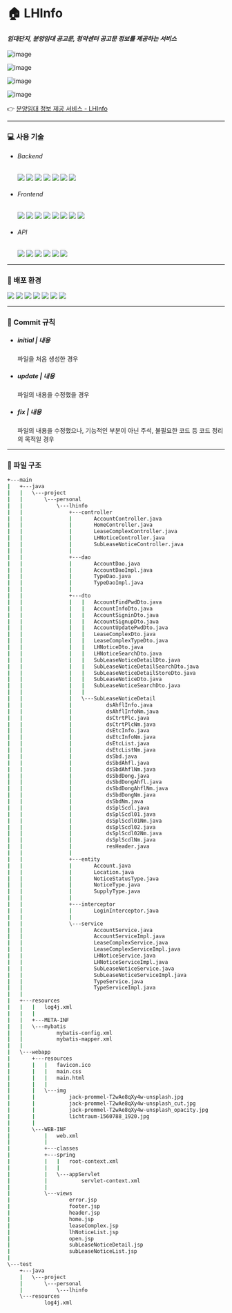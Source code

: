 # :house: LHInfo

#### *임대단지, 분양임대 공고문, 청약센터 공고문 정보를 제공하는 서비스*

![image](https://user-images.githubusercontent.com/52819764/109245359-aa394300-7823-11eb-8be9-b8c216eb9e49.png)



![image](https://user-images.githubusercontent.com/52819764/109246962-7875ab80-7826-11eb-9e8c-4f9dfbc3d60d.png)



![image](https://user-images.githubusercontent.com/52819764/109247014-8cb9a880-7826-11eb-930e-515b9e0d2e06.png)



![image](https://user-images.githubusercontent.com/52819764/109247349-1cf7ed80-7827-11eb-8033-527029e1388a.png)



:point_right: [분양임대 정보 제공 서비스 - LHInfo](http://3.36.122.179/)



---



### :computer: 사용 기술

- ###### Backend

  ![](https://img.shields.io/badge/Java-1.11-beige) ![](https://img.shields.io/badge/Spring-5.2.9.RELEASE-beige) ![](https://img.shields.io/badge/Maven-3.8.0-beige) ![](https://img.shields.io/badge/Tomcat-8.5.61-beige) ![](https://img.shields.io/badge/Mysql-8.0-beige) ![](https://img.shields.io/badge/MyBatis-3.5.6-beige) ![](https://img.shields.io/badge/Intellij-2020.3-beige)

- ###### Frontend

  ![](https://img.shields.io/badge/Servlet&Jsp-_-brown) ![](https://img.shields.io/badge/Javascript-_-brown) ![](https://img.shields.io/badge/jQuery-3.5.1-brown) ![](https://img.shields.io/badge/HTML&CSS-_-brown) ![](https://img.shields.io/badge/Chart.js-_-brown) ![](https://img.shields.io/badge/Pagination.js-2.1.5-brown) ![](https://img.shields.io/badge/Bootstrap-3.4.1-brown) ![](https://img.shields.io/badge/Fontawesome-_-brown)

- ###### API

  ![](https://img.shields.io/badge/KakaoMapsAPI-Kakao-black) ![](https://img.shields.io/badge/임대주택단지조회API-공공데이터포털-black) ![](https://img.shields.io/badge/분양임대공고문조회API-공공데이터포털-black) ![](https://img.shields.io/badge/분양임대공고별상세정보조회API-공공데이터포털-black) ![](https://img.shields.io/badge/청약센터공지사항목록조회API-공공데이터포털-black) ![](https://img.shields.io/badge/소상공인진흥공단상가(상권)정보API-공공데이터포털-black) 



---



### :electric_plug: 배포 환경

![](https://img.shields.io/badge/AWS_EC2-_-purple) ![](https://img.shields.io/badge/Ubuntu-20.04-purple) ![](https://img.shields.io/badge/NginX-_-purple) ![](https://img.shields.io/badge/Tomcat-8.5.63-purple) ![](https://img.shields.io/badge/Java-1.11-purple) ![](https://img.shields.io/badge/Docker-_-purple) ![](https://img.shields.io/badge/MySQL-latest-purple)



---



### :speech_balloon: Commit 규칙

- ##### initial | 내용

  파일을 처음 생성한 경우

- ##### update | 내용

  파일의 내용을 수정했을 경우

- ##### fix | 내용

  파일의 내용을 수정했으나, 기능적인 부분이 아닌 주석, 불필요한 코드 등 코드 정리의 목적일 경우


---


### :open_file_folder: 파일 구조

```bash
+---main
|   +---java
|   |   \---project
|   |       \---personal
|   |           \---lhinfo
|   |               +---controller
|   |               |       AccountController.java
|   |               |       HomeController.java
|   |               |       LeaseComplexController.java
|   |               |       LHNoticeController.java
|   |               |       SubLeaseNoticeController.java
|   |               |       
|   |               +---dao
|   |               |       AccountDao.java
|   |               |       AccountDaoImpl.java
|   |               |       TypeDao.java
|   |               |       TypeDaoImpl.java
|   |               |       
|   |               +---dto
|   |               |   |   AccountFindPwdDto.java
|   |               |   |   AccountInfoDto.java
|   |               |   |   AccountSigninDto.java
|   |               |   |   AccountSignupDto.java
|   |               |   |   AccountUpdatePwdDto.java
|   |               |   |   LeaseComplexDto.java
|   |               |   |   LeaseComplexTypeDto.java
|   |               |   |   LHNoticeDto.java
|   |               |   |   LHNoticeSearchDto.java
|   |               |   |   SubLeaseNoticeDetailDto.java
|   |               |   |   SubLeaseNoticeDetailSearchDto.java
|   |               |   |   SubLeaseNoticeDetailStoreDto.java
|   |               |   |   SubLeaseNoticeDto.java
|   |               |   |   SubLeaseNoticeSearchDto.java
|   |               |   |   
|   |               |   \---SubLeaseNoticeDetail
|   |               |           dsAhflInfo.java
|   |               |           dsAhflInfoNm.java
|   |               |           dsCtrtPlc.java
|   |               |           dsCtrtPlcNm.java
|   |               |           dsEtcInfo.java
|   |               |           dsEtcInfoNm.java
|   |               |           dsEtcList.java
|   |               |           dsEtcListNm.java
|   |               |           dsSbd.java
|   |               |           dsSbdAhfl.java
|   |               |           dsSbdAhflNm.java
|   |               |           dsSbdDong.java
|   |               |           dsSbdDongAhfl.java
|   |               |           dsSbdDongAhflNm.java
|   |               |           dsSbdDongNm.java
|   |               |           dsSbdNm.java
|   |               |           dsSplScdl.java
|   |               |           dsSplScdl01.java
|   |               |           dsSplScdl01Nm.java
|   |               |           dsSplScdl02.java
|   |               |           dsSplScdl02Nm.java
|   |               |           dsSplScdlNm.java
|   |               |           resHeader.java
|   |               |           
|   |               +---entity
|   |               |       Account.java
|   |               |       Location.java
|   |               |       NoticeStatusType.java
|   |               |       NoticeType.java
|   |               |       SupplyType.java
|   |               |       
|   |               +---interceptor
|   |               |       LoginInterceptor.java
|   |               |       
|   |               \---service
|   |                       AccountService.java
|   |                       AccountServiceImpl.java
|   |                       LeaseComplexService.java
|   |                       LeaseComplexServiceImpl.java
|   |                       LHNoticeService.java
|   |                       LHNoticeServiceImpl.java
|   |                       SubLeaseNoticeService.java
|   |                       SubLeaseNoticeServiceImpl.java
|   |                       TypeService.java
|   |                       TypeServiceImpl.java
|   |                       
|   +---resources
|   |   |   log4j.xml
|   |   |   
|   |   +---META-INF
|   |   \---mybatis
|   |           mybatis-config.xml
|   |           mybatis-mapper.xml
|   |           
|   \---webapp
|       +---resources
|       |   |   favicon.ico
|       |   |   main.css
|       |   |   main.html
|       |   |   
|       |   \---img
|       |           jack-prommel-T2wAe8qXy4w-unsplash.jpg
|       |           jack-prommel-T2wAe8qXy4w-unsplash_cut.jpg
|       |           jack-prommel-T2wAe8qXy4w-unsplash_opacity.jpg
|       |           lichtraum-1560788_1920.jpg
|       |           
|       \---WEB-INF
|           |   web.xml
|           |   
|           +---classes
|           +---spring
|           |   |   root-context.xml
|           |   |   
|           |   \---appServlet
|           |           servlet-context.xml
|           |           
|           \---views
|                   error.jsp
|                   footer.jsp
|                   header.jsp
|                   home.jsp
|                   leaseComplex.jsp
|                   lhNoticeList.jsp
|                   open.jsp
|                   subLeaseNoticeDetail.jsp
|                   subLeaseNoticeList.jsp
|                   
\---test
    +---java
    |   \---project
    |       \---personal
    |           \---lhinfo
    \---resources
            log4j.xml
```

